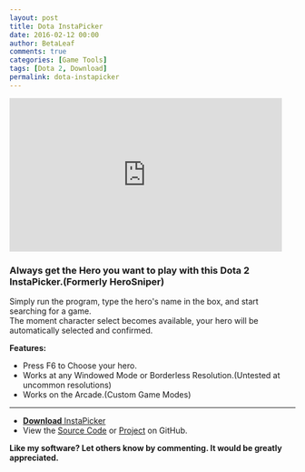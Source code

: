 ```yaml
---
layout: post
title: Dota InstaPicker 
date: 2016-02-12 00:00
author: BetaLeaf
comments: true
categories: [Game Tools]
tags: [Dota 2, Download]
permalink: dota-instapicker
---
```

<iframe width="480" height="270" src="https://www.youtube.com/embed/VicXUZqsE4o?autoplay=1" frameborder="0" allowfullscreen></iframe>

### Always get the Hero you want to play with this Dota 2 InstaPicker.(Formerly HeroSniper)  

Simply run the program, type the hero's name in the box, and start searching for a game.  
The moment character select becomes available, your hero will be automatically selected and confirmed.  

**Features:**  

  - Press F6 to Choose your hero.  
  - Works at any Windowed Mode or Borderless Resolution.(Untested at uncommon resolutions)  
  - Works on the Arcade.(Custom Game Modes)  

 ---

  - [**Download** InstaPicker](https://github.com/BetaLeaf/Dota-2-Game-Tools/blob/master/InstaPicker.exe?raw=true)  
  - View the [Source Code](https://github.com/BetaLeaf/Dota-2-Game-Tools/blob/master/InstaPicker.au3) or [Project](https://github.com/BetaLeaf/Dota-2-Game-Tools) on GitHub.

**Like my software? Let others know by commenting. It would be greatly appreciated.**  